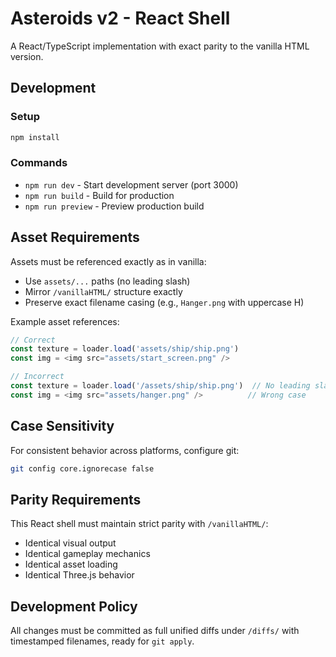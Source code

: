 # Asteroids v2 - React Shell

A React/TypeScript implementation with exact parity to the vanilla HTML version.

## Development

### Setup
```bash
npm install
```

### Commands
- `npm run dev` - Start development server (port 3000)
- `npm run build` - Build for production
- `npm run preview` - Preview production build

## Asset Requirements

Assets must be referenced exactly as in vanilla:
- Use `assets/...` paths (no leading slash)
- Mirror `/vanillaHTML/` structure exactly
- Preserve exact filename casing (e.g., `Hanger.png` with uppercase H)

Example asset references:
```typescript
// Correct
const texture = loader.load('assets/ship/ship.png')
const img = <img src="assets/start_screen.png" />

// Incorrect
const texture = loader.load('/assets/ship/ship.png')  // No leading slash
const img = <img src="assets/hanger.png" />          // Wrong case
```

## Case Sensitivity

For consistent behavior across platforms, configure git:
```bash
git config core.ignorecase false
```

## Parity Requirements

This React shell must maintain strict parity with `/vanillaHTML/`:
- Identical visual output
- Identical gameplay mechanics
- Identical asset loading
- Identical Three.js behavior

## Development Policy

All changes must be committed as full unified diffs under `/diffs/` with timestamped filenames, ready for `git apply`.